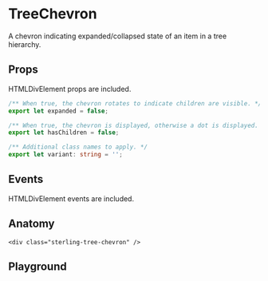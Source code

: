 <script>
    import Playground from './TreeChevronPlayground.svelte';
</script>

# TreeChevron

A chevron indicating expanded/collapsed state of an item in a tree hierarchy.

## Props

HTMLDivElement props are included.

```ts
/** When true, the chevron rotates to indicate children are visible. */
export let expanded = false;

/** When true, the chevron is displayed, otherwise a dot is displayed. */
export let hasChildren = false;

/** Additional class names to apply. */
export let variant: string = '';
```

## Events

HTMLDivElement events are included.

## Anatomy

```svelte
<div class="sterling-tree-chevron" />
```

## Playground

<Playground />
